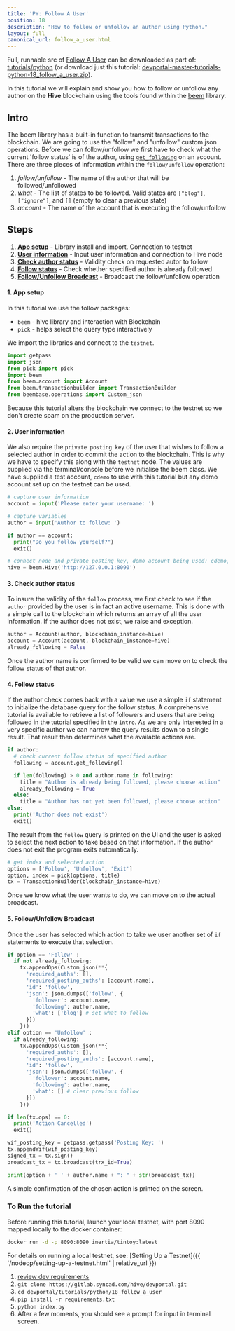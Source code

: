 ```yaml
---
title: 'PY: Follow A User'
position: 18
description: "How to follow or unfollow an author using Python."
layout: full
canonical_url: follow_a_user.html
---
```

Full, runnable src of [Follow A User](https://gitlab.syncad.com/hive/devportal/-/tree/master/tutorials/python/18_follow_a_user) can be downloaded as part of: [tutorials/python](https://gitlab.syncad.com/hive/devportal/-/tree/master/tutorials/python) (or download just this tutorial: [devportal-master-tutorials-python-18_follow_a_user.zip](https://gitlab.syncad.com/hive/devportal/-/archive/master/devportal-master.zip?path=tutorials/python/18_follow_a_user)).

In this tutorial we will explain and show you how to follow or unfollow any author on the **Hive** blockchain using the tools found within the [beem](https://github.com/holgern/beem) library.

## Intro

The beem library has a built-in function to transmit transactions to the blockchain.  We are going to use the "follow" and "unfollow" custom json operations.  Before we can follow/unfollow we first have to check what the current 'follow status' is of the author, using [`get_following`](https://beem.readthedocs.io/en/latest/beem.account.html#beem.account.Account.get_following) on an account.  There are three pieces of information within the `follow/unfollow` operation:

1. _follow/unfollow_ - The name of the author that will be followed/unfollowed
1. _what_ - The list of states to be followed.  Valid states are `["blog"]`, `["ignore"]`, and `[]` (empty to clear a previous state)
1. _account_ - The name of the account that is executing the follow/unfollow

## Steps

1.  [**App setup**](#setup) - Library install and import. Connection to testnet
1.  [**User information**](#userinfo) - Input user information and connection to Hive node
1.  [**Check author status**](#authorstat) - Validity check on requested autor to follow
1.  [**Follow status**](#followstat) - Check whether specified author is already followed
1.  [**Follow/Unfollow Broadcast**](#broadcast) - Broadcast the follow/unfollow operation

#### 1. App setup <a name="setup"></a>

In this tutorial we use the follow packages:

- `beem` - hive library and interaction with Blockchain
- `pick` - helps select the query type interactively

We import the libraries and connect to the `testnet`.

```python
import getpass
import json
from pick import pick
import beem
from beem.account import Account
from beem.transactionbuilder import TransactionBuilder
from beembase.operations import Custom_json
```

Because this tutorial alters the blockchain we connect to the testnet so we don't create spam on the production server.

#### 2. User information<a name="userinfo"></a>

We also require the `private posting key` of the user that wishes to follow a selected author in order to commit the action to the blockchain. This is why we have to specify this along with the `testnet` node. The values are supplied via the terminal/console before we initialise the beem class. We have supplied a test account, `cdemo` to use with this tutorial but any demo account set up on the testnet can be used.

```python
# capture user information
account = input('Please enter your username: ')

# capture variables
author = input('Author to follow: ')

if author == account:
  print("Do you follow yourself?")
  exit()

# connect node and private posting key, demo account being used: cdemo, posting key: 5JEZ1EiUjFKfsKP32b15Y7jybjvHQPhnvCYZ9BW62H1LDUnMvHz
hive = beem.Hive('http://127.0.0.1:8090')
```

#### 3. Check author status<a name="authorstat"></a>

To insure the validity of the `follow` process, we first check to see if the `author` provided by the user is in fact an active username. This is done with a simple call to the blockchain which returns an array of all the user information. If the author does not exist, we raise and exception.

```python
author = Account(author, blockchain_instance=hive)
account = Account(account, blockchain_instance=hive)
already_following = False
```

Once the author name is confirmed to be valid we can move on to check the follow status of that author.

#### 4. Follow status<a name="followstat"></a>

If the author check comes back with a value we use a simple `if` statement to initialize the database query for the follow status.  A comprehensive tutorial is available to retrieve a list of followers and users that are being followed in the tutorial specified in the `intro`.  As we are only interested in a very specific author we can narrow the query results down to a single result.  That result then determines what the available actions are.

```python
if author:
  # check current follow status of specified author
  following = account.get_following()

  if len(following) > 0 and author.name in following:
    title = "Author is already being followed, please choose action"
    already_following = True
  else:
    title = "Author has not yet been followed, please choose action"
else:
  print('Author does not exist')
  exit()
```

The result from the `follow` query is printed on the UI and the user is asked to select the next action to take based on that information. If the author does not exit the program exits automatically.

```python
# get index and selected action
options = ['Follow', 'Unfollow', 'Exit']
option, index = pick(options, title)
tx = TransactionBuilder(blockchain_instance=hive)
```

Once we know what the user wants to do, we can move on to the actual broadcast.

#### 5. Follow/Unfollow Broadcast<a name="broadcast"></a>

Once the user has selected which action to take we user another set of `if` statements to execute that selection.

```python
if option == 'Follow' :
  if not already_following:
    tx.appendOps(Custom_json(**{
      'required_auths': [],
      'required_posting_auths': [account.name],
      'id': 'follow',
      'json': json.dumps(['follow', {
        'follower': account.name,
        'following': author.name,
        'what': ['blog'] # set what to follow
      }])
    }))
elif option == 'Unfollow' :
  if already_following:
    tx.appendOps(Custom_json(**{
      'required_auths': [],
      'required_posting_auths': [account.name],
      'id': 'follow',
      'json': json.dumps(['follow', {
        'follower': account.name,
        'following': author.name,
        'what': [] # clear previous follow
      }])
    }))

if len(tx.ops) == 0:
  print('Action Cancelled')
  exit()

wif_posting_key = getpass.getpass('Posting Key: ')
tx.appendWif(wif_posting_key)
signed_tx = tx.sign()
broadcast_tx = tx.broadcast(trx_id=True)

print(option + ' ' + author.name + ": " + str(broadcast_tx))
```

A simple confirmation of the chosen action is printed on the screen.

### To Run the tutorial

Before running this tutorial, launch your local testnet, with port 8090 mapped locally to the docker container:

```bash
docker run -d -p 8090:8090 inertia/tintoy:latest
```

For details on running a local testnet, see: [Setting Up a Testnet]({{ '/nodeop/setting-up-a-testnet.html' | relative_url }})

1. [review dev requirements](getting_started.html)
1. `git clone https://gitlab.syncad.com/hive/devportal.git`
1. `cd devportal/tutorials/python/18_follow_a_user`
1. `pip install -r requirements.txt`
1. `python index.py`
1. After a few moments, you should see a prompt for input in terminal screen.
